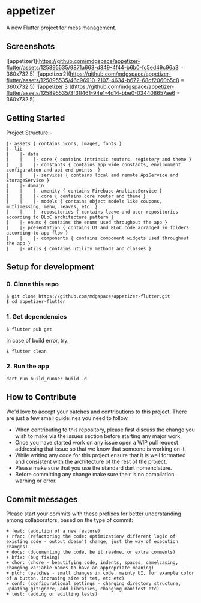 # appetizer

A new Flutter project for mess management.

## Screenshots
![appetizer1](https://github.com/mdgspace/appetizer-flutter/assets/125895535/9871a663-d349-4f44-b6b0-fc5ed49c96a3 = 360x732.5)
![appetizer2](https://github.com/mdgspace/appetizer-flutter/assets/125895535/46c96910-2107-4634-b672-68df2060b5c8 = 360x732.5)
![appetizer 3 ](https://github.com/mdgspace/appetizer-flutter/assets/125895535/3f3ff461-94e1-4d14-bbe0-034408657ae6 = 360x732.5)


## Getting Started

Project Structure:-
```
|- assets { contains icons, images, fonts }
|- lib
|    |- data
|    |    |- core { contains intrinsic routers, registery and theme }
|    |    |- constants { contains app wide constants, environment configuration and api end points  }
|    |    |- services { contains local and remote ApiService and StorageService }
|    |- domain
|    |    |- amenity { contains Firebase AnalticsService }
|    |    |- core { contains core router and theme }
|    |    |- models { contains object models like coupons, mutlimessing, menu, leaves, etc. }
|    |    |- repositories { contains leave and user repositories according to BLoC architecture pattern }
|    |- enums { contains the enums used throughout the app }
|    |- presentation { contains UI and BLoC code arranged in folders according to app flow }
|    |    |- components { contains component widgets used throughout the app }
|    |- utils { contains utility methods and classes }

```

## Setup for development 

### 0. Clone this repo
```
$ git clone https://github.com/mdgspace/appetizer-flutter.git
$ cd appetizer-flutter
```

### 1. Get dependencies
```
$ flutter pub get
```

In case of build error, try:

``` $ flutter clean ```


### 2. Run the app

``` dart run build_runner build -d ```

## How to Contribute

We'd love to accept your patches and contributions to this project. There are just a few small guidelines you need to follow.

+ When contributing to this repository, please first discuss the change you wish to make via the issues section before starting any major work.
+ Once you have started work on any issue open a WIP pull request addressing that issue so that we know that someone is working on it.
+ While writing any code for this project ensure that it is well formatted and consistent with the architecture of the rest of the project.
+ Please make sure that you use the standard dart nomenclature.
+ Before committing any change make sure their is no compilation warning or error.

## Commit messages

Please start your commits with these prefixes for better understanding among collaborators, based on the type of commit:

```
+ feat: (addition of a new feature)
+ rfac: (refactoring the code: optimization/ different logic of existing code - output doesn't change, just the way of execution changes)
+ docs: (documenting the code, be it readme, or extra comments)
+ bfix: (bug fixing)
+ chor: (chore - beautifying code, indents, spaces, camelcasing, changing variable names to have an appropriate meaning)
+ ptch: (patches - small changes in code, mainly UI, for example color of a button, incrasing size of tet, etc etc)
+ conf: (configurational settings - changing directory structure, updating gitignore, add libraries, changing manifest etc)
+ test: (adding or editting tests)
```







